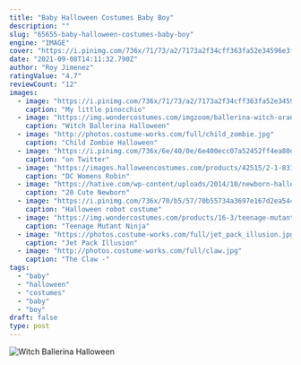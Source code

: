 ```yaml
---
title: "Baby Halloween Costumes Baby Boy"
description: ""
slug: "65655-baby-halloween-costumes-baby-boy"
engine: "IMAGE"
cover: "https://i.pinimg.com/736x/71/73/a2/7173a2f34cff363fa52e34596e3f607c--toddler-boy-halloween-costumes-disney-trips.jpg"
date: "2021-09-08T14:11:32.790Z"
author: "Roy Jimenez"
ratingValue: "4.7"
reviewCount: "12"
images:
  - image: "https://i.pinimg.com/736x/71/73/a2/7173a2f34cff363fa52e34596e3f607c--toddler-boy-halloween-costumes-disney-trips.jpg"
    caption: "My little pinocchio"
  - image: "https://img.wondercostumes.com/imgzoom/ballerina-witch-orange-3t4t-81tl.jpg"
    caption: "Witch Ballerina Halloween"
  - image: "http://photos.costume-works.com/full/child_zombie.jpg"
    caption: "Child Zombie Halloween"
  - image: "https://i.pinimg.com/736x/6e/40/0e/6e400ecc07a52452ff4ea80da595d43a.jpg"
    caption: "on Twitter"
  - image: "https://images.halloweencostumes.com/products/42515/2-1-83192/dc-womens-robin-costume.jpg"
    caption: "DC Womens Robin"
  - image: "https://hative.com/wp-content/uploads/2014/10/newborn-halloween-costumes/18-newborn-halloween-costume-ideas.jpg"
    caption: "20 Cute Newborn"
  - image: "https://i.pinimg.com/736x/70/b5/57/70b55734a3697e167d2ea544a6687796.jpg"
    caption: "Halloween robot costume"
  - image: "https://img.wondercostumes.com/products/16-3/teenage-mutant-ninja-turtles-2-boys-costume.jpg"
    caption: "Teenage Mutant Ninja"
  - image: "https://photos.costume-works.com/full/jet_pack_illusion.jpg"
    caption: "Jet Pack Illusion"
  - image: "http://photos.costume-works.com/full/claw.jpg"
    caption: "The Claw -"
tags:
  - "baby"
  - "halloween"
  - "costumes"
  - "baby"
  - "boy"
draft: false
type: post
---
```



![Witch Ballerina Halloween](https://img.wondercostumes.com/imgzoom/ballerina-witch-orange-3t4t-81tl.jpg "Witch Ballerina Halloween")


<!--inArticleAds-->

<!--galleryOne-->


<!--inArticleAds-->

<!--galleryTwo-->


<!--galleryThree-->

